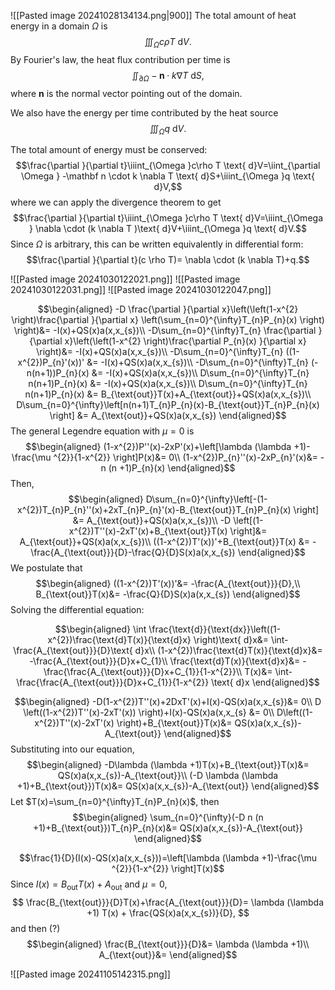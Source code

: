 ![[Pasted image 20241028134134.png|900]]
The total amount of heat energy in a domain $\Omega$ is
$$\iiint_{\Omega }c\rho T \text{ d}V.$$
By Fourier's law, the heat flux contribution per time is 
$$\iint_{\partial \Omega } -\mathbf n \cdot k \nabla T \text{ d}S,$$
where $\mathbf n$ is the normal vector pointing out of the domain.

We also have the energy per time contributed by the heat source
$$\iiint_{\Omega }q \text{ d}V.$$

The total amount of energy must be conserved:
$$\frac{\partial }{\partial t}\iiint_{\Omega }c\rho T \text{ d}V=\iint_{\partial \Omega } -\mathbf n \cdot k \nabla T \text{ d}S+\iiint_{\Omega }q \text{ d}V,$$
where we can apply the divergence theorem to get
$$\frac{\partial }{\partial t}\iiint_{\Omega }c\rho T \text{ d}V=\iiint_{\Omega } \nabla  \cdot (k \nabla T )\text{ d}V+\iiint_{\Omega }q \text{ d}V.$$
Since $\Omega$ is arbitrary, this can be written equivalently in differential form:
$$\frac{\partial }{\partial t}(c \rho T)= \nabla \cdot (k \nabla T)+q.$$

![[Pasted image 20241030122021.png]]
![[Pasted image 20241030122031.png]]
![[Pasted image 20241030122047.png]]

$$\begin{aligned}
-D \frac{\partial }{\partial x}\left(\left(1-x^{2} \right)\frac{\partial }{\partial x} \left(\sum_{n=0}^{\infty}T_{n}P_{n}(x) \right) \right)&= -I(x)+QS(x)a(x,x_{s})\\
-D\sum_{n=0}^{\infty}T_{n} \frac{\partial }{\partial x}\left(\left(1-x^{2} \right)\frac{\partial P_{n}(x) }{\partial x}  \right)&= -I(x)+QS(x)a(x,x_{s})\\
-D\sum_{n=0}^{\infty}T_{n} ((1-x^{2})P_{n}'(x))' &= -I(x)+QS(x)a(x,x_{s})\\
-D\sum_{n=0}^{\infty}T_{n} (-n(n+1))P_{n}(x) &= -I(x)+QS(x)a(x,x_{s})\\
D\sum_{n=0}^{\infty}T_{n} n(n+1)P_{n}(x) &= -I(x)+QS(x)a(x,x_{s})\\
D\sum_{n=0}^{\infty}T_{n} n(n+1)P_{n}(x) &= B_{\text{out}}T(x)+A_{\text{out}}+QS(x)a(x,x_{s})\\
D\sum_{n=0}^{\infty}\left[n(n+1)T_{n}P_{n}(x)-B_{\text{out}}T_{n}P_{n}(x) \right] &= A_{\text{out}}+QS(x)a(x,x_{s})
\end{aligned}$$
The general Legendre equation with $\mu =0$ is 
$$\begin{aligned}
(1-x^{2})P''(x)-2xP'(x)+\left[\lambda (\lambda +1)-\frac{\mu ^{2}}{1-x^{2}} \right]P(x)&= 0\\
(1-x^{2})P_{n}''(x)-2xP_{n}'(x)&= -n (n +1)P_{n}(x)
\end{aligned}$$
Then,
$$\begin{aligned}
D\sum_{n=0}^{\infty}\left[-(1-x^{2})T_{n}P_{n}''(x)+2xT_{n}P_{n}'(x)-B_{\text{out}}T_{n}P_{n}(x) \right] &= A_{\text{out}}+QS(x)a(x,x_{s})\\
-D \left[(1-x^{2})T''(x)-2xT'(x)+B_{\text{out}}T(x) \right]&= A_{\text{out}}+QS(x)a(x,x_{s})\\
((1-x^{2})T'(x))'+B_{\text{out}}T(x) &= -\frac{A_{\text{out}}}{D}-\frac{Q}{D}S(x)a(x,x_{s})
\end{aligned}$$
We postulate that
$$\begin{aligned}
((1-x^{2})T'(x))'&= -\frac{A_{\text{out}}}{D},\\
B_{\text{out}}T(x)&= -\frac{Q}{D}S(x)a(x,x_{s})
\end{aligned}$$
Solving the differential equation: 

$$\begin{aligned}
\int \frac{\text{d}}{\text{dx}}\left((1-x^{2})\frac{\text{d}T(x)}{\text{d}x} \right)\text{ d}x&= \int- \frac{A_{\text{out}}}{D}\text{ d}x\\
(1-x^{2})\frac{\text{d}T(x)}{\text{d}x}&= -\frac{A_{\text{out}}}{D}x+C_{1}\\
\frac{\text{d}T(x)}{\text{d}x}&= -\frac{\frac{A_{\text{out}}}{D}x+C_{1}}{1-x^{2}}\\
T(x)&= \int-\frac{\frac{A_{\text{out}}}{D}x+C_{1}}{1-x^{2}} \text{ d}x
\end{aligned}$$



$$\begin{aligned}
-D(1-x^{2})T''(x)+2DxT'(x)+I(x)-QS(x)a(x,x_{s})&= 0\\
D \left((1-x^{2})T''(x)-2xT'(x)) \right)+I(x)-QS(x)a(x,x_{s} &= 0\\
D\left((1-x^{2})T''(x)-2xT'(x) \right)+B_{\text{out}}T(x)&= QS(x)a(x,x_{s})-A_{\text{out}}
\end{aligned}$$
Substituting into our equation,
$$\begin{aligned}
-D\lambda (\lambda +1)T(x)+B_{\text{out}}T(x)&= QS(x)a(x,x_{s})-A_{\text{out}}\\
(-D \lambda (\lambda +1)+B_{\text{out}})T(x)&= QS(x)a(x,x_{s})-A_{\text{out}}
\end{aligned}$$
Let $T(x)=\sum_{n=0}^{\infty}T_{n}P_{n}(x)$, then
$$\begin{aligned}
\sum_{n=0}^{\infty}(-D n (n +1)+B_{\text{out}})T_{n}P_{n}(x)&= QS(x)a(x,x_{s})-A_{\text{out}}
\end{aligned}$$

$$\frac{1}{D}(I(x)-QS(x)a(x,x_{s}))=\left[\lambda (\lambda +1)-\frac{\mu ^{2}}{1-x^{2}} \right]T(x)$$
Since $I(x)=B_{\text{out}}T(x)+A_{\text{out}}$ and $\mu =0$,
$$
\frac{B_{\text{out}}}{D}T(x)+\frac{A_{\text{out}}}{D}= \lambda (\lambda +1) T(x) + \frac{QS(x)a(x,x_{s})}{D},
$$
and then (?)
$$\begin{aligned}
\frac{B_{\text{out}}}{D}&= \lambda (\lambda +1)\\
A_{\text{out}}&= 
\end{aligned}$$

![[Pasted image 20241105142315.png]]
